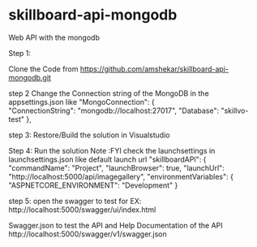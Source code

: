 # skillboard-api-mongodb
Web API with the mongodb

Step 1:

Clone the Code from https://github.com/amshekar/skillboard-api-mongodb.git

step 2
Change the Connection string of the MongoDB in the appsettings.json
like 
"MongoConnection": {   
    "ConnectionString": "mongodb://localhost:27017",
    "Database": "skillvo-test"
  },
  
  step 3: Restore/Build the solution in Visualstudio
  
  Step 4: Run the solution
  Note :FYI check the launchsettings in launchsettings.json
  like default launch url
   "skillboardAPI": {
      "commandName": "Project",
      "launchBrowser": true,
      "launchUrl": "http://localhost:5000/api/imagegallery",
      "environmentVariables": {
        "ASPNETCORE_ENVIRONMENT": "Development"
      }
      
step 5: open the swagger to test
     for EX:  http://localhost:5000/swagger/ui/index.html

Swagger.json to test the API and Help Documentation of the API
http://localhost:5000/swagger/v1/swagger.json
